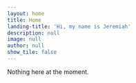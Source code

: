 ```yaml
---
layout: home
title: Home
landing-title: 'Hi, my name is Jeremiah'
description: null
image: null
author: null
show_tile: false
---
```

Nothing here at the moment.

